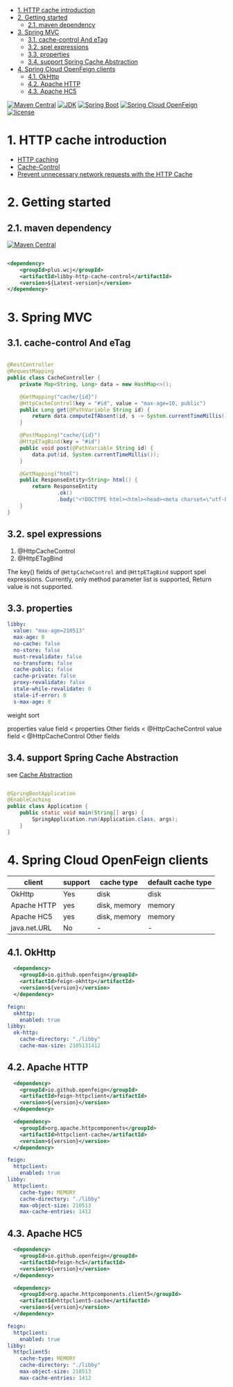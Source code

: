 <!-- TOC -->

- [1. HTTP cache introduction](#1-http-cache-introduction)
- [2. Getting started](#2-getting-started)
    - [2.1. maven dependency](#21-maven-dependency)
- [3. Spring MVC](#3-spring-mvc)
    - [3.1. cache-control And eTag](#31-cache-control-and-etag)
    - [3.2. spel expressions](#32-spel-expressions)
    - [3.3. properties](#33-properties)
    - [3.4. support Spring Cache Abstraction](#34-support-spring-cache-abstraction)
- [4. Spring Cloud OpenFeign clients](#4-spring-cloud-openfeign-clients)
    - [4.1. OkHttp](#41-okhttp)
    - [4.2. Apache HTTP](#42-apache-http)
    - [4.3. Apache HC5](#43-apache-hc5)

<!-- /TOC -->


[![Maven Central](https://img.shields.io/maven-central/v/plus.wcj/libby-http-cache-control?color=3498db&style=flat-square)](https://repo1.maven.org/maven2/plus/wcj/libby-http-cache-control/)
[![JDK](https://img.shields.io/badge/JDK-1.8+-4343?style=flat-square)](https://openjdk.java.net/projects/jdk8/)
[![Spring Boot](https://img.shields.io/badge/Spring%20Boot-2.x.x-2ecc71?style=flat-square)](https://spring.io/projects/spring-boot)
[![Spring Cloud OpenFeign](https://img.shields.io/badge/Spring%20Cloud%20OpenFeign-3.x.x-2ecc71?style=flat-square)](https://spring.io/projects/spring-cloud-openfeign#learn)
[![license](https://img.shields.io/github/license/galaxy-sea/libby-http-cache-control?style=flat-square)](https://www.apache.org/licenses/LICENSE-2.0)

# 1. HTTP cache introduction

- [HTTP caching](https://developer.mozilla.org/en-US/docs/Web/HTTP/Caching)
- [Cache-Control](https://developer.mozilla.org/en-US/docs/Web/HTTP/Headers/Cache-Control)
- [Prevent unnecessary network requests with the HTTP Cache](https://web.dev/http-cache/)

# 2. Getting started

## 2.1. maven dependency

[![Maven Central](https://img.shields.io/maven-central/v/plus.wcj/libby-http-cache-control?style=flat-square)](https://repo1.maven.org/maven2/plus/wcj/libby-http-cache-control/)

```xml

<dependency>
    <groupId>plus.wcj</groupId>
    <artifactId>libby-http-cache-control</artifactId>
    <version>${Latest-version}</version>
</dependency>
```

# 3. Spring MVC

## 3.1. cache-control And eTag

```java

@RestController
@RequestMapping
public class CacheController {
    private Map<String, Long> data = new HashMap<>();

    @GetMapping("cache/{id}")
    @HttpCacheControl(key = "#id", value = "max-age=10, public")
    public Long get(@PathVariable String id) {
        return data.computeIfAbsent(id, s -> System.currentTimeMillis());
    }

    @PostMapping("cache/{id}")
    @HttpETagBind(key = "#id")
    public void post(@PathVariable String id) {
        data.put(id, System.currentTimeMillis());
    }

    @GetMapping("html")
    public ResponseEntity<String> html() {
        return ResponseEntity
                .ok()
                .body("<!DOCTYPE html><html><head><meta charset=\"utf-8\"><script src=\"https://cdn.staticfile.org/jquery/1.10.2/jquery.min.js\"></script><script>$(document).ready(function(){$(\"button:nth-child(1)\").click(function(){$.get(\"./cache/1\",function(data,status){$(\"ol\").append(\"<li>cache1: data: \"+data+\"</li>\")})});$(\"button:nth-child(2)\").click(function(){$.get(\"./cache/2\",function(data,status){$(\"ol\").append(\"<li>cache2: data: \"+data+\"</li>\")})});$(\"button:nth-child(3)\").click(function(){$.post(\"./cache/1\",function(data,status){$(\"ol\").append(\"<li>cache1: modify cache1</li>\")})});$(\"button:nth-child(4)\").click(function(){$.post(\"./cache/2\",function(data,status){$(\"ol\").append(\"<li>cache2: modify cache2</li>\")})})});</script></head><body><button>get cache1</button><button>get cache2</button><button>modify cache1</button><button>modify cache2</button><ol><li>start test</li></ol></body></html>");
    }
}
```

## 3.2. spel expressions

1. @HttpCacheControl
2. @HttpETagBind

The key() fields of ``@HttpCacheControl`` and ``@HttpETagBind`` support spel expressions.
Currently, only method parameter list is supported, Return value is not supported.

## 3.3. properties

```yaml
libby:
  value: "max-age=210513"
  max-age: 0
  no-cache: false
  no-store: false
  must-revalidate: false
  no-transform: false
  cache-public: false
  cache-private: false
  proxy-revalidate: false
  stale-while-revalidate: 0
  stale-if-error: 0
  s-max-age: 0
```

weight sort

properties value field < properties Other fields < @HttpCacheControl value field < @HttpCacheControl Other fields

## 3.4. support Spring Cache Abstraction

see [Cache Abstraction](https://docs.spring.io/spring-framework/docs/current/reference/html/integration.html#cache)

```java

@SpringBootApplication
@EnableCaching
public class Application {
    public static void main(String[] args) {
        SpringApplication.run(Application.class, args);
    }
}
```

# 4. Spring Cloud OpenFeign clients

| client       | support | cache type   | default cache type |
|--------------|---------|--------------|--------------------|
| OkHttp       | Yes     | disk         | disk               |
| Apache HTTP  | yes     | disk, memory | memory             |
| Apache HC5   | yes     | disk, memory | memory             |
| java.net.URL | No      | -            | -                  |

## 4.1. OkHttp

``` xml
  <dependency>
    <groupId>io.github.openfeign</groupId>
    <artifactId>feign-okhttp</artifactId>
    <version>${version}</version>
  </dependency>
```

```yaml
feign:
  okhttp:
    enabled: true
libby:
  ok-http:
    cache-directory: "./libby"
    cache-max-size: 2105131412
```

## 4.2. Apache HTTP

``` xml
  <dependency>
    <groupId>io.github.openfeign</groupId>
    <artifactId>feign-httpclient</artifactId>
    <version>${version}</version>
  </dependency>

  <dependency>
    <groupId>org.apache.httpcomponents</groupId>
    <artifactId>httpclient-cache</artifactId>
    <version>${version}</version>
  </dependency>
```

```yaml
feign:
  httpclient:
    enabled: true
libby:
  httpclient:
    cache-type: MEMORY
    cache-directory: "./libby"
    max-object-size: 210513
    max-cache-entries: 1412

```

## 4.3. Apache HC5

``` xml
  <dependency>
    <groupId>io.github.openfeign</groupId>
    <artifactId>feign-hc5</artifactId>
    <version>${version}</version>
  </dependency>

  <dependency>
    <groupId>org.apache.httpcomponents.client5</groupId>
    <artifactId>httpclient5-cache</artifactId>
    <version>${version}</version>
  </dependency>
```

```yaml
feign:
  httpclient:
    enabled: true
libby:
  httpclient5:
    cache-type: MEMORY
    cache-directory: "./libby"
    max-object-size: 210513
    max-cache-entries: 1412

```